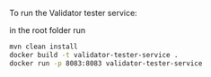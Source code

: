 To run the Validator tester service:

in the root folder run

```sh
mvn clean install
docker build -t validator-tester-service .
docker run -p 8083:8083 validator-tester-service
```
